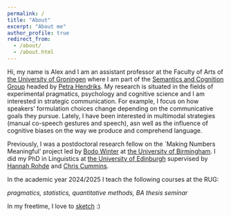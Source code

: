```yaml
---
permalink: /
title: "About"
excerpt: "About me"
author_profile: true
redirect_from: 
  - /about/
  - /about.html
---
```


Hi, my name is Alex and I am an assistant professor at the Faculty of Arts of [the University of Groningen](https://www.rug.nl/) where I am part of the [Semantics and Cognition Group](https://semcog.nl/) headed by [Petra Hendriks](http://www.let.rug.nl/~hendriks/personal/index.html). My research is situated in the fields of experimental pragmatics, psychology and cognitive science and I am interested in strategic communication. For example, I focus on how speakers’ formulation choices change depending on the communicative goals they pursue. Lately, I have been interested in multimodal strategies (manual co-speech gestures and speech), asn well as the influence of cognitive biases on the way we produce and comprehend language.

Previously, I was a postdoctoral research fellow on the `Making Numbers Meaningful’ project led by [Bodo Winter](https://bodowinter.com/) at [the University of Birmingham](https://www.birmingham.ac.uk/index.aspx). I did my PhD in Linguistics at [the University of Edinburgh](https://www.ed.ac.uk/) supervised by [Hannah Rohde](http://www.lel.ed.ac.uk/~hrohde/index.html) and [Chris Cummins](http://www.crcummins.com/).

In the academic year 2024/2025 I teach the following courses at the RUG:

<em>pragmatics, statistics, quantitative methods, BA thesis seminar</em>

In my freetime, I love to [sketch](https://www.instagram.com/lordysart/) :)
